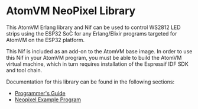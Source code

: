 # AtomVM NeoPixel Library

This AtomVM Erlang library and Nif can be used to control WS2812 LED strips using the ESP32 SoC for any Erlang/Elixir programs targeted for AtomVM on the ESP32 platform.

This Nif is included as an add-on to the AtomVM base image.  In order to use this Nif in your AtomVM program, you must be able to build the AtomVM virtual machine, which in turn requires installation of the Espressif IDF SDK and tool chain.

Documentation for this library can be found in the following sections:

* [Programmer's Guide](markdown/neopixel.md)
* [Neopixel Example Program](examples/neopixel_example/README.md)

